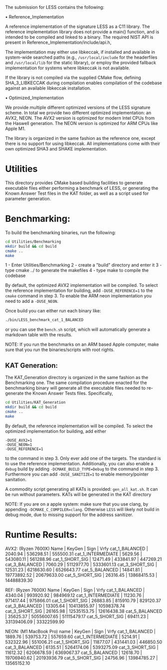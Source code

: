 The submission for LESS contains the following:

• Reference_Implementation

A reference implementation of the signature LESS as a C11 library. The 
reference implementation library does not provide a main() function, and is
intended to be compiled and linked to a binary. The required NIST API is 
present in Reference_Implementation/include/api.h,

The implementation may either use libkeccak, if installed and available in 
system-wide searched paths (e.g., `/usr/local/include` for the headerfiles and
`/usr/local/lib` for the static library), or employ the provided fallback 
implementation for systems where libkeccak is not  available. 

If the library is not compiled via the supplied CMake flow, defining 
SHA_3_LIBKECCAK during compilation enables compilation of the codebase against 
an available libkeccak installation.

• Optimized_Implementation

We provide multiple different optimized versions of the LESS signature scheme.
In total we provide two different optimized implementation: an AVX2, NEON.
The AVX2 version is optimized for modern Intel CPUs from the Haswell generation.
The NEON version is optimized for ARM CPUs like Apple M1. 

The library is organized in the same fashion as the reference one, except there 
is no support for using libkeccak. All implementations come with their own 
optimized SHA3 and SHAKE implementation.


Utilities
===========

This directory provides CMake based building facilities to generate executable 
files either performing a benchmark of LESS, or generating the Known Answer 
Test files in the KAT folder, as well as a script used for parameter generation.

Benchmarking:
=============

To build the benchmarking binaries, run the following:
```bash
cd Utilities/Benchmarking
mkdir build && cd build
cmake .. 
make 
```
1 - Enter Utilities/Benchmarking
2 - create a "build" directory and enter it
3 - type cmake ../ to generate the makefiles
4 - type make to compile the codebase

By default, the optimized AVX2 implementation will be compiled. To select the
reference implementation for building, add `-DUSE_REFERENCE=1` to the `cmake`
command in step 3. To enable the ARM neon implementation you need to add a 
`-DUSE_NEON`.

Once build you can either run each binary like:
```bash
./bin/LESS_benchmark_cat_1_BALANCED
```
or you can use the `bench.sh` script, which will automatically generate a markdown
table with the results.

NOTE: If you run the benchmarks on an ARM based Apple computer, make sure that
    you run the binaries/scripts with root rights.

KAT Generation:
--------------

The KAT_Generation directory is organized in the same fashion as the
Benchmarking one. The same compilation procedure enacted for the benchmarking 
binary will generate all the executable files needed to re-generate the Known 
Answer Tests files. Specifically,
```bash
cd Utilities/KAT_Generation
mkdir build && cd build
cmake .. 
make 
```

By default, the reference implementation will be compiled. To select the 
optimized implementation for building, add either 
```
-DUSE_AVX2=1
-DUSE_NEON=1
-DUSE_REFERENCE=1
```

to the command in step 3. Only ever add one of the targets. The standard is to 
use the reference implementation. Additionally, you can also enable a `debug` 
build by adding `-DCMAKE_BUILD_TYPE=Debug` to the command in step 3. Furthermore
you can add `-DUSE_SANITIZE=1` to enable memory/pointer sanitation.

A commodity script generating all KATs is provided: `gen_all_kat.sh`. It can be 
run without parameters. KATs will be generated in the KAT directory

NOTE: If you are on a apple system: make sure that you use clang, by appending
    `-DCMAKE_C_COMPILER=clang`. Otherwise `LESS` will likely not build in 
    debug mode, due to missing support for the address sanitizer.


Runtime Results:
===============

AVX2: (Ryzen 7600X)
Name            | KeyGen | Sign | Vrfy
cat_1_BALANCED | 2040.94 | 536298.51 | 555500.31
cat_1_INTERMEDIATE | 5629.56 | 543080.11 | 561288.96
cat_1_SHORT_SIG | 12471.49 | 433841.97 | 447269.21
cat_3_BALANCED | 7060.29 | 5112977.70 | 5333601.13
cat_3_SHORT_SIG | 12531.23 | 6218630.60 | 6526643.77
cat_5_BALANCED | 14841.81 | 19773892.52 | 20679633.00
cat_5_SHORT_SIG | 26316.45 | 13868415.53 | 14488839.30

REF: (Ryzen 7600X)
Name            | KeyGen | Sign | Vrfy
cat_1_BALANCED | 4340.04 | 993920.92 | 984969.12
cat_1_INTERMEDIATE | 11230.76 | 971417.44 | 975866.01
cat_1_SHORT_SIG | 26883.85 | 815910.79 | 829120.37
cat_3_BALANCED | 13305.64 | 10413855.97 | 10598378.74
cat_3_SHORT_SIG | 26165.98 | 12535153.75 | 12616438.38
cat_5_BALANCED | 35625.37 | 50556007.65 | 51115479.17
cat_5_SHORT_SIG | 69411.23 | 33139406.09 | 33322599.90

NEON: (M1 MacBook Pro)
name            | KeyGen | Sign | Vrfy
cat_1_BALANCED | 1889.76 | 539753.72 | 557659.60
cat_1_INTERMEDIATE | 5214.91 | 532322.96 | 551006.21
cat_1_SHORT_SIG | 11877.07 | 431441.03 | 446850.50
cat_3_BALANCED | 6135.51 | 5264174.06 | 5393275.09
cat_3_SHORT_SIG | 11612.32 | 6206678.59 | 6369067.37
cat_5_BALANCED | 12618.70 | 19706940.62 | 20193936.79
cat_5_SHORT_SIG | 24756.96 | 13984785.27 | 13565152.10
